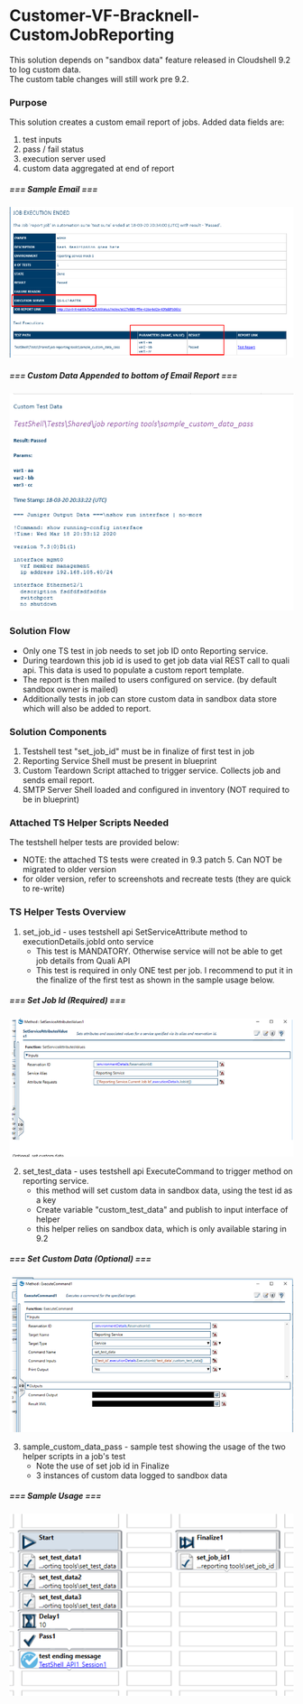 # Customer-VF-Bracknell-CustomJobReporting

This solution depends on "sandbox data" feature released in Cloudshell 9.2 to log custom data. \
The custom table changes will still work pre 9.2.

### Purpose
This solution creates a custom email report of jobs. Added data fields are:
 1. test inputs
 2. pass / fail status
 3. execution server used
 4. custom data aggregated at end of report
 
##### === Sample Email ===
 ![Reporting Sample Mail](images/custom_report_sample.png?raw=true "Custom Report Sample")
 
##### === Custom Data Appended to bottom of Email Report ===
 ![Reporting Sample Mail](images/custom_data_sample.png?raw=true "Custom Data Sample")


### Solution Flow
-   Only one TS test in job needs to set job ID onto Reporting service. 
-   During teardown this job id is used to get job data vial REST call to quali api. This data is used to populate a custom report template.
-   The report is then mailed to users configured on service. (by default sandbox owner is mailed) 
-   Additionally tests in job can store custom data in sandbox data store which will also be added to report.

### Solution Components
1. Testshell test "set_job_id" must be in finalize of first test in job
2. Reporting Service Shell must be present in blueprint
3. Custom Teardown Script attached to trigger service. Collects job and sends email report.
4. SMTP Server Shell loaded and configured in inventory (NOT required to be in blueprint)

### Attached TS Helper Scripts Needed
The testshell helper tests are provided below: 
-   NOTE: the attached TS tests were created in 9.3 patch 5. Can NOT be migrated to older version
-   for older version, refer to screenshots and recreate tests (they are quick to re-write)

### TS Helper Tests Overview
1. set_job_id - uses testshell api SetServiceAttribute method to executionDetails.jobId onto service
    - This test is MANDATORY. Otherwise service will not be able to get job details from Quali API
    - This test is required in only ONE test per job. I recommend to put it in the finalize of the first test as shown in the sample usage below.

##### === Set Job Id (Required) ===
 ![Reporting Sample Mail](images/set_job_id.png?raw=true "Set Job Id")
 
2. set_test_data - uses testshell api ExecuteCommand to trigger method on reporting service.
    - this method will set custom data in sandbox data, using the test id as a key
    - Create variable "custom_test_data" and publish to input interface of helper
    - this helper relies on sandbox data, which is only available staring in 9.2

 ##### === Set Custom Data (Optional) ===
 ![Reporting Sample Mail](images/set_custom_data.png?raw=true "Set Custom Data")
 
3. sample_custom_data_pass - sample test showing the usage of the two helper scripts in a job's test
    - Note the use of set job id in Finalize
    - 3 instances of custom data logged to sandbox data

##### === Sample Usage ===
 ![Reporting Sample Mail](images/sample_usage.png?raw=true "Sample Usage")